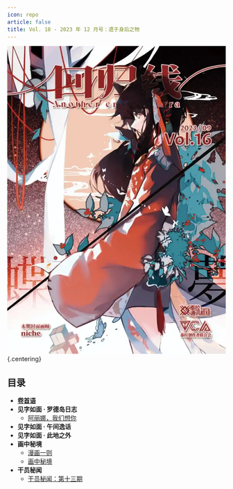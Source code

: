 ```yaml
---
icon: repo
article: false
title: Vol. 18 - 2023 年 12 月号：遗于身后之物
---
```


![](./res/cover.webp) {.centering}

## 目录

- [**卷首语**](intro.html)
- **见字如面 · 罗德岛日志**
  - [阿丽娜，我们想你](article1.html)
- **见字如面 · 午间逸话**
- **见字如面 · 此地之外**
- **画中秘境**
  - [漫画一则](comic1.html)
  - [画中秘境](paintings.html)
- **干员秘闻**
  - [干员秘闻：第十三期](ope_sec.html)

<FakeAds />